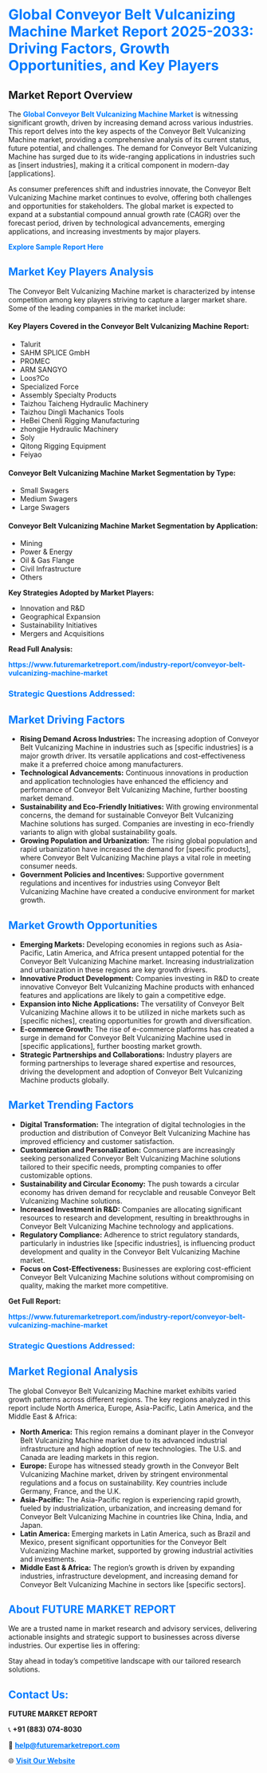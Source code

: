<h1 style="color: #007BFF;">Global Conveyor Belt Vulcanizing Machine Market Report 2025-2033: Driving Factors, Growth Opportunities, and Key Players</h1>

<section id="overview">
<h2>Market Report Overview</h2>
<p>The <a href="https://www.futuremarketreport.com/industry-report/conveyor-belt-vulcanizing-machine-market" style="color: #007BFF; text-decoration: none;"><strong>Global Conveyor Belt Vulcanizing Machine Market</strong></a> is witnessing significant growth, driven by increasing demand across various industries. This report delves into the key aspects of the Conveyor Belt Vulcanizing Machine market, providing a comprehensive analysis of its current status, future potential, and challenges. The demand for Conveyor Belt Vulcanizing Machine has surged due to its wide-ranging applications in industries such as [insert industries], making it a critical component in modern-day [applications].</p>
<p>As consumer preferences shift and industries innovate, the Conveyor Belt Vulcanizing Machine market continues to evolve, offering both challenges and opportunities for stakeholders. The global market is expected to expand at a substantial compound annual growth rate (CAGR) over the forecast period, driven by technological advancements, emerging applications, and increasing investments by major players.</p>
</section>

<section id="overview">
<p><a href="https://www.futuremarketreport.com/request-sample/reportId=37369" style="color: #007BFF; text-decoration: none;"><strong>Explore Sample Report Here</strong></a></p>
</section>

<section id="key-players">
<h2 style="color: #007BFF;">Market Key Players Analysis</h2>
<p>The Conveyor Belt Vulcanizing Machine market is characterized by intense competition among key players striving to capture a larger market share. Some of the leading companies in the market include:</p>
<h4>Key Players Covered in the Conveyor Belt Vulcanizing Machine Report:</h4>
<ul><li>Talurit</li><li>SAHM SPLICE GmbH</li><li>PROMEC</li><li>ARM SANGYO</li><li>Loos?Co</li><li>Specialized Force</li><li>Assembly Specialty Products</li><li>Taizhou Taicheng Hydraulic Machinery</li><li>Taizhou Dingli Machanics Tools</li><li>HeBei Chenli Rigging Manufacturing</li><li>zhongjie Hydraulic Machinery</li><li>Soly</li><li>Qitong Rigging Equipment</li><li>Feiyao</li></ul>
<h4>Conveyor Belt Vulcanizing Machine Market Segmentation by Type:</h4>
<ul><li>Small Swagers</li><li>Medium Swagers</li><li>Large Swagers</li></ul>

<h4>Conveyor Belt Vulcanizing Machine Market Segmentation by Application:</h4>
<ul><li>Mining</li><li>Power &amp; Energy</li><li>Oil &amp; Gas Flange</li><li>Civil Infrastructure</li><li>Others</li></ul>
<p><strong>Key Strategies Adopted by Market Players:</strong></p>
<ul>
<li>Innovation and R&D</li>
<li>Geographical Expansion</li>
<li>Sustainability Initiatives</li>
<li>Mergers and Acquisitions</li>
</ul>
</section>

<section>
<p><strong>Read Full Analysis: </strong></p><a href="https://www.futuremarketreport.com/industry-report/conveyor-belt-vulcanizing-machine-market" style="color: #007BFF; text-decoration: none;"><strong>https://www.futuremarketreport.com/industry-report/conveyor-belt-vulcanizing-machine-market</strong></a>
<h3 style="color: #007BFF;">Strategic Questions Addressed:</h3>
</section>

<section id="driving-factors">
<h2 style="color: #007BFF;">Market Driving Factors</h2>
<ul>
<li><strong>Rising Demand Across Industries:</strong> The increasing adoption of Conveyor Belt Vulcanizing Machine in industries such as [specific industries] is a major growth driver. Its versatile applications and cost-effectiveness make it a preferred choice among manufacturers.</li>
<li><strong>Technological Advancements:</strong> Continuous innovations in production and application technologies have enhanced the efficiency and performance of Conveyor Belt Vulcanizing Machine, further boosting market demand.</li>
<li><strong>Sustainability and Eco-Friendly Initiatives:</strong> With growing environmental concerns, the demand for sustainable Conveyor Belt Vulcanizing Machine solutions has surged. Companies are investing in eco-friendly variants to align with global sustainability goals.</li>
<li><strong>Growing Population and Urbanization:</strong> The rising global population and rapid urbanization have increased the demand for [specific products], where Conveyor Belt Vulcanizing Machine plays a vital role in meeting consumer needs.</li>
<li><strong>Government Policies and Incentives:</strong> Supportive government regulations and incentives for industries using Conveyor Belt Vulcanizing Machine have created a conducive environment for market growth.</li>
</ul>
</section>

<section id="growth-opportunities">
<h2 style="color: #007BFF;">Market Growth Opportunities</h2>
<ul>
<li><strong>Emerging Markets:</strong> Developing economies in regions such as Asia-Pacific, Latin America, and Africa present untapped potential for the Conveyor Belt Vulcanizing Machine market. Increasing industrialization and urbanization in these regions are key growth drivers.</li>
<li><strong>Innovative Product Development:</strong> Companies investing in R&D to create innovative Conveyor Belt Vulcanizing Machine products with enhanced features and applications are likely to gain a competitive edge.</li>
<li><strong>Expansion into Niche Applications:</strong> The versatility of Conveyor Belt Vulcanizing Machine allows it to be utilized in niche markets such as [specific niches], creating opportunities for growth and diversification.</li>
<li><strong>E-commerce Growth:</strong> The rise of e-commerce platforms has created a surge in demand for Conveyor Belt Vulcanizing Machine used in [specific applications], further boosting market growth.</li>
<li><strong>Strategic Partnerships and Collaborations:</strong> Industry players are forming partnerships to leverage shared expertise and resources, driving the development and adoption of Conveyor Belt Vulcanizing Machine products globally.</li>
</ul>
</section>

<section id="trending-factors">
<h2 style="color: #007BFF;">Market Trending Factors</h2>
<ul>
<li><strong>Digital Transformation:</strong> The integration of digital technologies in the production and distribution of Conveyor Belt Vulcanizing Machine has improved efficiency and customer satisfaction.</li>
<li><strong>Customization and Personalization:</strong> Consumers are increasingly seeking personalized Conveyor Belt Vulcanizing Machine solutions tailored to their specific needs, prompting companies to offer customizable options.</li>
<li><strong>Sustainability and Circular Economy:</strong> The push towards a circular economy has driven demand for recyclable and reusable Conveyor Belt Vulcanizing Machine solutions.</li>
<li><strong>Increased Investment in R&D:</strong> Companies are allocating significant resources to research and development, resulting in breakthroughs in Conveyor Belt Vulcanizing Machine technology and applications.</li>
<li><strong>Regulatory Compliance:</strong> Adherence to strict regulatory standards, particularly in industries like [specific industries], is influencing product development and quality in the Conveyor Belt Vulcanizing Machine market.</li>
<li><strong>Focus on Cost-Effectiveness:</strong> Businesses are exploring cost-efficient Conveyor Belt Vulcanizing Machine solutions without compromising on quality, making the market more competitive.</li>
</ul>
</section>

<section>
<p><strong>Get Full Report: </strong></p><a href="https://www.futuremarketreport.com/industry-report/conveyor-belt-vulcanizing-machine-market" style="color: #007BFF; text-decoration: none;"><strong>https://www.futuremarketreport.com/industry-report/conveyor-belt-vulcanizing-machine-market</strong></a>
<h3 style="color: #007BFF;">Strategic Questions Addressed:</h3>
</section>


<section id="regional-analysis">
<h2 style="color: #007BFF;">Market Regional Analysis</h2>
<p>The global Conveyor Belt Vulcanizing Machine market exhibits varied growth patterns across different regions. The key regions analyzed in this report include North America, Europe, Asia-Pacific, Latin America, and the Middle East & Africa:</p>
<ul>
<li><strong>North America:</strong> This region remains a dominant player in the Conveyor Belt Vulcanizing Machine market due to its advanced industrial infrastructure and high adoption of new technologies. The U.S. and Canada are leading markets in this region.</li>
<li><strong>Europe:</strong> Europe has witnessed steady growth in the Conveyor Belt Vulcanizing Machine market, driven by stringent environmental regulations and a focus on sustainability. Key countries include Germany, France, and the U.K.</li>
<li><strong>Asia-Pacific:</strong> The Asia-Pacific region is experiencing rapid growth, fueled by industrialization, urbanization, and increasing demand for Conveyor Belt Vulcanizing Machine in countries like China, India, and Japan.</li>
<li><strong>Latin America:</strong> Emerging markets in Latin America, such as Brazil and Mexico, present significant opportunities for the Conveyor Belt Vulcanizing Machine market, supported by growing industrial activities and investments.</li>
<li><strong>Middle East & Africa:</strong> The region’s growth is driven by expanding industries, infrastructure development, and increasing demand for Conveyor Belt Vulcanizing Machine in sectors like [specific sectors].</li>
</ul>
</section>

<footer>
<h2 style="color: #007BFF;">About FUTURE MARKET REPORT</h2>
<p>We are a trusted name in market research and advisory services, delivering actionable insights and strategic support to businesses across diverse industries. Our expertise lies in offering:</p>

<p>Stay ahead in today’s competitive landscape with our tailored research solutions.</p>

<h2 style="color: #007BFF;">Contact Us:</h2>
<p><strong>FUTURE MARKET REPORT</strong></p>
<p>📞 <strong>+91 (883) 074-8030</strong></p>
<p>📧 <strong><a href="mailto:help@futuremarketreport.com" style="color: #007BFF;">help@futuremarketreport.com</a></strong></p>
<p>🌐 <strong><a href="https://www.futuremarketreport.com/" style="color: #007BFF;">Visit Our Website</a></strong></p>
</footer>